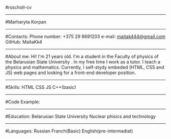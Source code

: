 #rsscholl-cv
*******
#Marharyta Korpan
*******
#Contacts:
Phone number: +375 29 8691203
e-mail: maitak444@gmail.com
GitHub: MaitaKk4
*******
#About me:
Hi! I'm 21 years old. I'm a student in the Faculty of physics of the Belarusian State University . In my free time I work as a tutor. I teach a physics and mathematics. Currently, I self-stydy embeded (HTML, CSS and JS) web pages and looking for a front-end developer position.       
********
#Skills:
HTML
CSS
JS
C++(basic)
*******
#Code Example:

********
#Education:
Belarusian State University
Nuclear phisics and technology
********
#Languages:
Russian
Franch(Basic)
English(pre-intermadiat)